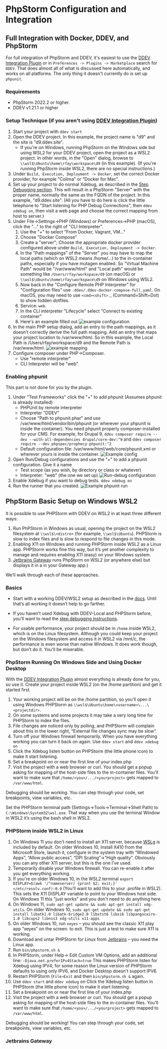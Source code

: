 # PhpStorm Configuration and Integration

## Full Integration with Docker, DDEV, and PhpStorm

For full integration of PhpStorm and DDEV, it's easiest to use the [DDEV Integration Plugin](https://plugins.jetbrains.com/plugin/18813-ddev-integration) or in `Preferences -> Plugins -> Marketplace` search for `DDEV`. That does almost all of what is discussed here automatically, and works on all platforms. The only thing it doesn't currently do is set up `phpunit`.

### Requirements

- PhpStorm 2022.2 or higher.
- DDEV v1.21.1 or higher

### Setup Technique (if you aren't using [DDEV Integration Plugin](https://plugins.jetbrains.com/plugin/18813-ddev-integration))

1. Start your project with `ddev start`
2. Open the DDEV project. In this example, the project name is "d9" and the site is "d9.ddev.site".
    - If you're on Windows, running PhpStorm on the Windows side but  using WSL2 for your DDEV project, open the project as a WSL2 project. In other words, in the "Open" dialog, browse to `\\wsl$\Ubuntu\home\rfay\workspace\d9` (in this example). (If you're running PhpStorm inside WSL2, there are no special instructions.)
3. Under `Build, Execution, Deployment -> Docker`, set the correct Docker provider, for example "Colima" or "Docker for Mac".
4. Set up your project to do normal Xdebug, as described in the [Step Debugging section](../debugging-profiling/step-debugging.md). This will result in a PhpStorm "Server" with the proper name, normally the same as the FQDN of the project. In this example, "d9.ddev.site". (All you have to do here is click the little telephone to "Start listening for PHP Debug Connections", then `ddev xdebug on`, then visit a web page and choose the correct mapping from host to server.)
5. Under File→Settings→PHP (Windows) or Preferences→PHP (macOS), click the "..." to the right of "CLI Interpreter".
    1. Use the "+" to select "From Docker, Vagrant, VM..."
    2. Choose "Docker Compose"
    3. Create a "server"; Choose the appropriate docker provider configured above under `Build, Execution, Deployment -> Docker`.
    4. In the "Path mappings" of the "Server" you may have to map the local paths (which on WSL2 means /home/...) to the in-container paths, especially if you have mutagen enabled. So "Virtual Machine Path" would be "/var/www/html" and "Local path" would be something like `/Users/rfay/workspace/d9` (on macOS) or `\\wsl$\Ubuntu\home\rfay\workspace\d9` on Windows using WSL2.
    5. Now back in the "Configure Remote PHP Interpreter" for "Configuration files" use `.ddev/.ddev-docker-compose-full.yaml`. On macOS, you may need to use `<cmd><shift>.`, (Command+Shift+Dot) to show hidden dotfiles.
    6. Service: `web`.
    7. In the CLI interpreter "Lifecycle" select "Connect to existing container"
    8. Here's an example filled out ![example configuration](images/cli_interpreter.png)
6. In the main PHP setup dialog, add an entry to the path mappings, as it doesn't correctly derive the full path mapping. Add an entry that maps your project location to /var/www/html. So in this example, the Local Path is /Users/rfay/workspace/d9 and the Remote Path is /var/www/html. ![example mapping](images/mapping.png)
7. Configure composer under PHP→Composer.
    - Use "remote interpreter"
    - CLI Interpreter will be "web"

### Enabling phpunit

This part is not done for you by the plugin.

1. Under "Test Frameworks" click the "+" to add phpunit (Assumes phpunit is already installed)
    - PHPUnit by remote interpreter
    - Interpreter "DDEV"
    - Choose "Path to phpunit.phar" and use /var/www/html/vendor/bin/phpunit (or wherever your phpunit is inside the container). You need phpunit properly composer-installed for your CMS. For example, for Drupal 9, `ddev composer require --dev --with-all-dependencies drupal/core-dev:^9`  and `ddev composer require --dev phpspec/prophecy-phpunit:^2`
    - Default configuration file: /var/www/html/web/core/phpunit.xml or wherever yours is inside the container.
   ![Example config](images/phpunit_setup.png)
2. Open Run/Debug configurations and use the "+" to add a phpunit configuration. Give it a name
    - Test scope (as you wish, by directory or class or whatever)
    - Interpreter: "web" (the one we set up)
   ![Run-debug configuration](images/run_debug_config.png)
3. Enable Xdebug if you want to debug tests. `ddev xdebug on`
4. Run the runner that you created. ![Example phpunit run](images/example_phpunit_run.png)

## PhpStorm Basic Setup on Windows WSL2

It is possible to use PHPStorm with DDEV on WSL2 in at least three different ways:

1. Run  PhPStorm in Windows as usual, opening the project on the WSL2 filesystem at `\\wsl$\<distro>`  (for example, `\\wsl$\Ubuntu`). PHPStorm is slow to index files and is slow to respond to file changes in this mode.
2. Enabling X11 on Windows and running PHPStorm inside WSL2 as a Linux app. PHPStorm works fine this way, but it’s yet another complexity to manage and requires enabling X11 (easy) on your Windows system.
3. [Jetbrains Gateway](https://www.jetbrains.com/remote-development/gateway/) runs PhpStorm on WSL2 (or anywhere else) but displays it in a in your Gateway app.)

We’ll walk through each of these approaches.

### Basics

- Start with a working DDEV/WSL2 setup as described in the [docs](../install/ddev-installation.md). Until that’s all working it doesn’t help to go farther.

- If you haven’t used Xdebug with DDEV-Local and PHPStorm before, you’ll want to read the [step debugging instructions](../debugging-profiling/step-debugging.md).

- For usable performance, your project should be in `/home` inside WSL2, which is on the Linux filesystem. Although you could keep your project on the Windows filesystem and access it in WSL2 via /mnt/c, the performance is even worse than native Windows. It does work though, but don't do it. You'll be miserable.

### PhpStorm Running On Windows Side and Using Docker Desktop

With the [DDEV Integration Plugin](https://plugins.jetbrains.com/plugin/18813-ddev-integration) almost everything is already done for you, so use it. Create your project inside WSL2 (on the /home partition) and get it started first.

1. Your working project will be on the /home partition, so you’ll open it using Windows PHPStorm as `\\wsl$\Ubuntu\home\<username>\...\<projectdir>`.
2. On some systems and some projects it may take a very long time for PHPStorm to index the files.
3. File changes are noticed only by polling, and PHPStorm will complain about this in the lower right, “External file changes sync may be slow”.
4. Turn off your Windows firewall temporarily. When you have everything working you can turn it back on again.
Use `ddev start` and `ddev xdebug on`
5. Click the Xdebug listen button on PHPStorm (the little phone icon) to make it start listening.
6. Set a breakpoint on or near the first line of your index.php
7. Visit the project with a web browser or curl. You should get a popup asking for mapping of the host-side files to the in-container files. You’ll want to make sure that `/home/<you>/.../<yourproject>` gets mapped to `/var/www/html`.

Debugging should be working. You can step through your code, set breakpoints, view variables, etc.

Set the PHPStorm terminal path (Settings→Tools→Terminal→Shell Path) to `C:\Windows\System32\wsl.exe`. That way when you use the terminal Window in WSL2 it’s using the bash shell in WSL2.

### PHPStorm inside WSL2 in Linux

1. On Windows 11 you don't need to install an X11 server, because [WSLg](https://github.com/microsoft/wslg) is included by default. On older Windows 10, Install X410 from the Microsoft Store, launch it, configure in the system tray with “Windowed Apps”, “Allow public access”, “DPI Scaling”→”High quality”. Obviously you can any other X11 server, but this is the one I’ve used.
2. Temporarily disable your Windows firewall. You can re-enable it after you get everything working.
3. If you're on older Windows 10, in the WSL2 terminal `export DISPLAY=$(awk '/^nameserver/ {print $2; exit;}' </etc/resolv.conf):0.0` (You’ll want to add this to your .profile in WSL2). This sets the X11 DISPLAY variable to point to your Windows host side. On Windows 11 this "just works" and you don't need to do anything here.
4. On Windows 11, `sudo apt-get update && sudo apt-get install xdg-utils`. On older Windows 10, `sudo apt-get update && sudo apt-get install libatk1.0 libatk-bridge2.0 libxtst6 libxi6 libpangocairo-1.0 libcups2 libnss3 xdg-utils x11-apps`
5. On older Windows 10, run `xeyes` – you should see the classic X11 play app “xeyes” on the screen. <ctrl-c> to exit. This is just a test to make sure X11 is working.
6. Download and untar PHPStorm for Linux from [Jetbrains](https://www.jetbrains.com/phpstorm/download/#section=linux) – you need the Linux app.
7. Run `bin/phpstorm.sh &`
8. In PHPStorm, under Help→ Edit Custom VM Options, add an additional line: `-Djava.net.preferIPv4Stack=true` This makes PHPStorm listen for Xdebug using IPV4; for some reason the Linux version of PHPStorm defaults to using only IPV6, and Docker Desktop doesn't support IPV6.
9. Restart PHPStorm (`File→Exit` and then `bin/phpstorm.sh &` again.
10. Use `ddev start` and `ddev xdebug` on
Click the Xdebug listen button in PHPStorm (the little phone icon) to make it start listening.
11. Set a breakpoint on or near the first line of your index.php
12. Visit the project with a web browser or curl. You should get a popup asking for mapping of the host-side files to the in-container files. You’ll want to make sure that `/home/<you>/.../<yourproject>` gets mapped to `/var/www/html`.

Debugging should be working! You can step through your code, set breakpoints, view variables, etc.

### Jetbrains Gateway
